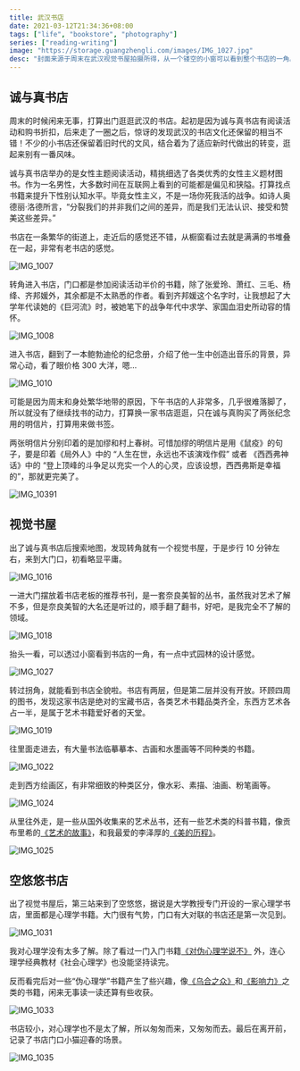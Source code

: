 ```yaml
---
title: 武汉书店
date: 2021-03-12T21:34:36+08:00
tags: ["life", "bookstore", "photography"]
series: ["reading-writing"]
image: "https://storage.guangzhengli.com/images/IMG_1027.jpg"
desc: "封面来源于周末在武汉视觉书屋拍摄所得，从一个镂空的小窗可以看到整个书店的一角。"
---
```


<!--more-->

## 诚与真书店
周末的时候闲来无事，打算出门逛逛武汉的书店。起初是因为诚与真书店有阅读活动和购书折扣，后来走了一圈之后，惊讶的发现武汉的书店文化还保留的相当不错！不少的小书店还保留着旧时代的文风，结合着为了适应新时代做出的转变，逛起来别有一番风味。

诚与真书店举办的是女性主题阅读活动，精挑细选了各类优秀的女性主义题材图书。作为一名男性，大多数时间在互联网上看到的可能都是偏见和狭隘。打算找点书籍来提升下性别认知水平。毕竟女性主义，不是一场你死我活的战争。如诗人奥德丽·洛德所言，“分裂我们的并非我们之间的差异，而是我们无法认识、接受和赞美这些差异。”

书店在一条繁华的街道上，走近后的感觉还不错，从橱窗看过去就是满满的书堆叠在一起，非常有老书店的感觉。

![IMG_1007](https://storage.guangzhengli.com/images/IMG_1007.jpeg)

转角进入书店，门口都是参加阅读活动半价的书籍，除了张爱玲、萧红、三毛、杨绛、齐邦媛外，其余都是不太熟悉的作者。看到齐邦媛这个名字时，让我想起了大学年代读她的《巨河流》时，被她笔下的战争年代中求学、家国血泪史所动容的情怀。

![IMG_1008](https://storage.guangzhengli.com/images/IMG_1008.jpeg)

进入书店，翻到了一本鲍勃迪伦的纪念册，介绍了他一生中创造出音乐的背景，异常心动，看了眼价格 300 大洋，嗯...

![IMG_1010](https://storage.guangzhengli.com/images/IMG_1010.jpeg)

可能是因为周末和身处繁华地带的原因，下午书店的人非常多，几乎很难落脚了，所以就没有了继续找书的动力，打算换一家书店逛逛，只在诚与真购买了两张纪念用的明信片，打算用来做书签。

两张明信片分别印着的是加缪和村上春树。可惜加缪的明信片是用《鼠疫》的句子，要是印着《局外人》中的 “人生在世，永远也不该演戏作假” 或者 《西西弗神话》中的 “登上顶峰的斗争足以充实一个人的心灵，应该设想，西西弗斯是幸福的”，那就更完美了。

![IMG_10391](https://storage.guangzhengli.com/images/IMG_10391.jpeg)


## 视觉书屋

出了诚与真书店后搜索地图，发现转角就有一个视觉书屋，于是步行 10 分钟左右，来到大门口，初看略显平庸。

![IMG_1016](https://storage.guangzhengli.com/images/IMG_1016.jpeg)

一进大门摆放着书店老板的推荐书刊，是一套奈良美智的丛书，虽然我对艺术了解不多，但是奈良美智的大名还是听过的，顺手翻了翻书，好吧，是我完全不了解的领域。

![IMG_1018](https://storage.guangzhengli.com/images/IMG_1018.jpeg)

抬头一看，可以透过小窗看到书店的一角，有一点中式园林的设计感觉。

![IMG_1027](https://storage.guangzhengli.com/images/IMG_1027.jpg)

转过拐角，就能看到书店全貌啦。书店有两层，但是第二层并没有开放。环顾四周的图书，发现这家书店是绝对的宝藏书店，各类艺术书籍品类齐全，东西方艺术各占一半，是属于艺术书籍爱好者的天堂。

![IMG_1019](https://storage.guangzhengli.com/images/IMG_1019.jpeg)

往里面走进去，有大量书法临摹摹本、古画和水墨画等不同种类的书籍。

![IMG_1022](https://storage.guangzhengli.com/images/IMG_1022.jpeg)

走到西方绘画区，有非常细致的种类区分，像水彩、素描、油画、粉笔画等。

![IMG_1024](https://storage.guangzhengli.com/images/IMG_1024.jpeg)

从里往外走，是一些从国外收集来的艺术丛书，还有一些艺术类的科普书籍，像贡布里希的[《艺术的故事》](https://book.douban.com/subject/3162991/)，和我最爱的李泽厚的[《美的历程》](https://book.douban.com/subject/3410718/)。

![IMG_1025](https://storage.guangzhengli.com/images/IMG_1025.jpeg)

## 空悠悠书店

出了视觉书屋后，第三站来到了空悠悠，据说是大学教授专门开设的一家心理学书店，里面都是心理学书籍。大门很有气势，门口有大对联的书店还是第一次见到。

![IMG_1031](https://storage.guangzhengli.com/images/IMG_1031.jpeg)

我对心理学没有太多了解。除了看过一门入门书籍[《对伪心理学说不》](https://book.douban.com/subject/6952036/) 外，连心理学经典教材《社会心理学》也没能坚持读完。

反而看完后对一些“伪心理学”书籍产生了些兴趣，像[《乌合之众》](https://book.douban.com/subject/1012611/)和[《影响力》](https://book.douban.com/subject/1786387/)之类的书籍，闲来无事读一读还算有些收获。

![IMG_1033](https://storage.guangzhengli.com/images/IMG_1033.jpeg)

书店较小，对心理学也不是太了解，所以匆匆而来，又匆匆而去。最后在离开前，记录了书店门口小猫迎春的场景。

![IMG_1035](https://storage.guangzhengli.com/images/IMG_1035.jpeg)